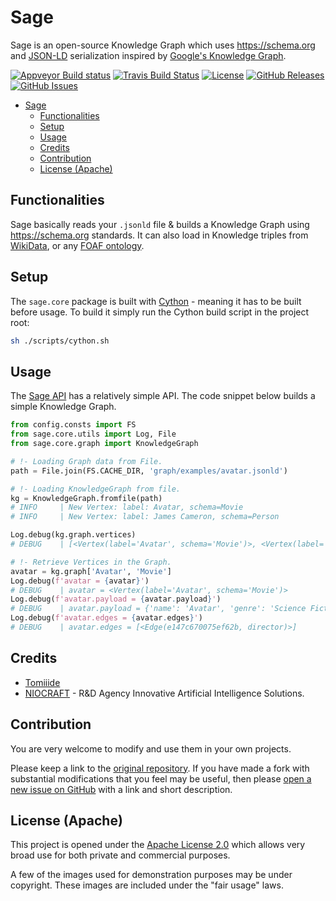 # Sage

Sage is an open-source Knowledge Graph which uses <https://schema.org> and [JSON-LD](https://json-ld.org) serialization inspired by [Google's Knowledge Graph](https://en.wikipedia.org/wiki/Knowledge_Graph).

[![Appveyor Build status](https://ci.appveyor.com/api/projects/status/sc059tu6cepei47f?svg=true)](https://ci.appveyor.com/project/victor-iyiola/sage)
[![Travis Build Status](https://travis-ci.org/victor-iyiola/sage.svg?branch=develop)](https://travis-ci.org/victor-iyiola/sage)
[![License](https://img.shields.io/badge/License-Apache%202.0-blue.svg)](https://opensource.org/licenses/Apache-2.0)
[![GitHub Releases](https://img.shields.io/github/release/victor-iyiola/sage.svg)](https://github.com/victor-iyiola/sage/releases)
[![GitHub Issues](https://img.shields.io/github/issues/victor-iyiola/sage.svg)](http://github.com/victor-iyiola/sage/issues)

- [Sage](#sage)
  - [Functionalities](#functionalities)
  - [Setup](#setup)
  - [Usage](#usage)
  - [Credits](#credits)
  - [Contribution](#contribution)
  - [License (Apache)](#license-apache)

## Functionalities

Sage basically reads your `.jsonld` file & builds a Knowledge Graph using <https://schema.org> standards. It can also
 load in Knowledge triples from [WikiData](https://www.wikidata.org/wiki/Special:EntityPage/Q6108942), or any [FOAF
 ontology](<https://en.wikipedia.org/wiki/FOAF_(ontology)>).

## Setup

The `sage.core` package is built with [Cython](https://cython.org) - meaning it has to be built before usage. To build it simply run the Cython build script in the project root:

```bash
sh ./scripts/cython.sh
```

## Usage

The [Sage API](./sage) has a relatively simple API. The code snippet below builds a simple Knowledge Graph.

```python
from config.consts import FS
from sage.core.utils import Log, File
from sage.core.graph import KnowledgeGraph

# !- Loading Graph data from File.
path = File.join(FS.CACHE_DIR, 'graph/examples/avatar.jsonld')

# !- Loading KnowledgeGraph from file.
kg = KnowledgeGraph.fromfile(path)
# INFO     | New Vertex: label: Avatar, schema=Movie
# INFO     | New Vertex: label: James Cameron, schema=Person

Log.debug(kg.graph.vertices)
# DEBUG    | [<Vertex(label='Avatar', schema='Movie')>, <Vertex(label='James Cameron', schema='Person')>]

# !- Retrieve Vertices in the Graph.
avatar = kg.graph['Avatar', 'Movie']
Log.debug(f'avatar = {avatar}')
# DEBUG    | avatar = <Vertex(label='Avatar', schema='Movie')>
Log.debug(f'avatar.payload = {avatar.payload}')
# DEBUG    | avatar.payload = {'name': 'Avatar', 'genre': 'Science Fiction', 'trailer': 'https://example.com/trailer
Log.debug(f'avatar.edges = {avatar.edges}')
# DEBUG    | avatar.edges = [<Edge(e147c670075ef62b, director)>]

```

## Credits

- [Tomiiide](https://github.com/tomiiide)
- [NIOCRAFT](http://niocraft.com) - R&amp;D Agency Innovative Artificial Intelligence Solutions.

## Contribution

You are very welcome to modify and use them in your own projects.

Please keep a link to the [original repository](https://github.com/victor-iyiola/sage). If you have made a fork with substantial modifications that you feel may be useful, then please [open a new issue on GitHub](https://github.com/victor-iyiola/sage/issues) with a link and short description.

## License (Apache)

This project is opened under the [Apache License 2.0](./LICENSE) which allows very broad use for both private and commercial purposes.

A few of the images used for demonstration purposes may be under copyright. These images are included under the "fair usage" laws.
